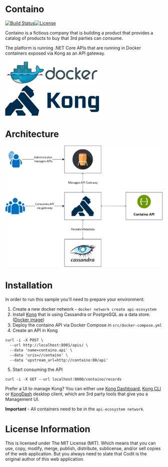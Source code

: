 Containo
===========================

[![Build Status](https://travis-ci.org/tomkerkhove/containo.svg?branch=master)](https://travis-ci.org/tomkerkhove/containo)[![License](https://img.shields.io/github/license/mashape/apistatus.svg)](https://github.com/CoditEU/application-insights-connector/blob/master/LICENSE)

Containo is a fictious company that is building a product that provides a catalog of products to buy that 3rd parties can consume.

The platform is running .NET Core APIs that are running in Docker containers exposed via Kong as an API gateway.

![Docker](./media/docker.png)![Kong](./media/kong.png)

# Architecture
![Architecture](./docs/architecture.png)

# Installation
In order to run this sample you'll need to prepare your environment:

1. Create a new docker network - `docker network create api-ecosystem`
2. Install [Kong](https://getkong.org/install/docker) that is using Cassandra or PostgreSQL as a data store. ([Docker image](https://store.docker.com/images/kong))
3. Deploy the containo API via Docker Compose in `src/docker-compose.yml`
4. Create an API in Kong
```
curl -i -X POST \
  --url http://localhost:8001/apis/ \
  --data 'name=containo.api' \
  --data 'uris=//containo' \
  --data 'upstream_url=http://containo:80/api'
```
5. Start consuming the API
```
curl -i -X GET --url localhost:8000/containo/records
```

Prefer a UI to manage Kong? You can either use [Kong Dashboard](https://github.com/PGBI/kong-dashboard), [Kong CLI](https://github.com/passos/kong-cli) or [KongDash](https://github.com/ajaysreedhar/kongdash) desktop client, which are 3rd party tools that give you a Management UI.

**Important** - All containers need to be in the `api-ecosystem network`.

# License Information
This is licensed under The MIT License (MIT). Which means that you can use, copy, modify, merge, publish, distribute, sublicense, and/or sell copies of the web application. But you always need to state that Codit is the original author of this web application.